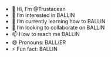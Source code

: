 - 👋 Hi, I’m @Trustacean
- 👀 I’m interested in BALLIN
- 🌱 I’m currently learning how to BALLIN
- 💞️ I’m looking to collaborate on BALLIN
- 📫 How to reach me BALLIN
- 😄 Pronouns: BALL/ER
- ⚡ Fun fact: BALLIN

<!---
Trustacean/Trustacean is a ✨ special ✨ repository because its `README.md` (this file) appears on your GitHub profile.
You can click the Preview link to take a look at your changes.
--->
